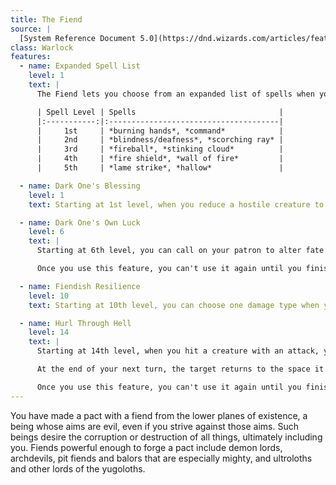 ```yaml
---
title: The Fiend
source: |
  [System Reference Document 5.0](https://dnd.wizards.com/articles/features/systems-reference-document-srd)
class: Warlock
features:
  - name: Expanded Spell List
    level: 1
    text: |
      The Fiend lets you choose from an expanded list of spells when you learn a warlock spell. The following spells are added to the warlock spell list for you.

      | Spell Level | Spells                                |
      |:-----------:|:--------------------------------------|
      |     1st     | *burning hands*, *command*            |
      |     2nd     | *blindness/deafness*, *scorching ray* |
      |     3rd     | *fireball*, *stinking cloud*          |
      |     4th     | *fire shield*, *wall of fire*         |
      |     5th     | *lame strike*, *hallow*               |

  - name: Dark One's Blessing
    level: 1
    text: Starting at 1st level, when you reduce a hostile creature to 0 hit points, you gain temporary hit points equal to your Charisma modifier + your warlock level (minimum of 1).

  - name: Dark One's Own Luck
    level: 6
    text: |
      Starting at 6th level, you can call on your patron to alter fate in your favor. When you make an ability check or a saving throw, you can use this feature to add a d10 to your roll. You can do so after seeing the initial roll but before any of the roll's effects occur.

      Once you use this feature, you can't use it again until you finish a short or long rest.

  - name: Fiendish Resilience
    level: 10
    text: Starting at 10th level, you can choose one damage type when you finish a short or long rest. You gain resistance to that damage type until you choose a different one with this feature. Damage from magical weapons or silver weapons ignores this resistance.

  - name: Hurl Through Hell
    level: 14
    text: |
      Starting at 14th level, when you hit a creature with an attack, you can use this feature to instantly transport the target through the lower planes. The creature disappears and hurtles through a nightmare landscape.

      At the end of your next turn, the target returns to the space it previously occupied, or the nearest unoccupied space. If the target is not a fiend, it takes 10d10 psychic damage as it reels from its horrific experience.

      Once you use this feature, you can't use it again until you finish a long rest.
---
```


You have made a pact with a fiend from the lower planes of existence, a being whose aims are evil, even if you strive against those aims. Such beings desire the corruption or destruction of all things, ultimately including you. Fiends powerful enough to forge a pact include demon lords, archdevils, pit fiends and balors that are especially mighty, and ultroloths and other lords of the yugoloths.
